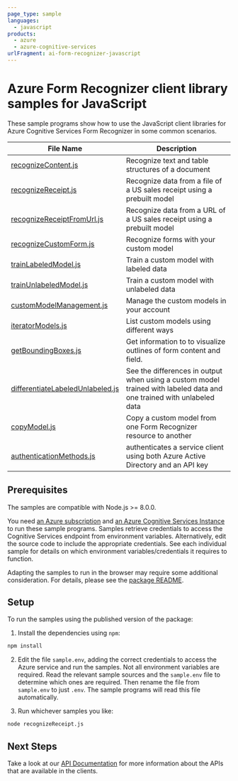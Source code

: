 ```yaml
---
page_type: sample
languages:
  - javascript
products:
  - azure
  - azure-cognitive-services
urlFragment: ai-form-recognizer-javascript
---
```


# Azure Form Recognizer client library samples for JavaScript

These sample programs show how to use the JavaScript client libraries for Azure Cognitive Services Form Recognizer in some common scenarios.

| **File Name**                                                     | **Description**                                                                                                       |
| ----------------------------------------------------------------- | --------------------------------------------------------------------------------------------------------------------- |
| [recognizeContent.js][recognizecontent]                           | Recognize text and table structures of a document                                                                     |
| [recognizeReceipt.js][recognizereceipt]                           | Recognize data from a file of a US sales receipt using a prebuilt model                                               |
| [recognizeReceiptFromUrl.js][recognizereceiptfromurl]             | Recognize data from a URL of a US sales receipt using a prebuilt model                                                |
| [recognizeCustomForm.js][recognizecustomform]                     | Recognize forms with your custom model                                                                                |
| [trainLabeledModel.js][trainlabeledmodel]                         | Train a custom model with labeled data                                                                                |
| [trainUnlabeledModel.js][trainunlabeledmodel]                     | Train a custom model with unlabeled data                                                                              |
| [customModelManagement.js][custommodelmanagement]                 | Manage the custom models in your account                                                                              |
| [iteratorModels.js][iteratormodels]                               | List custom models using different ways                                                                               |
| [getBoundingBoxes.js][getboundingboxes]                           | Get information to to visualize outlines of form content and field.                                                   |
| [differentiateLabeledUnlabeled.js][differentiatelabeledunlabeled] | See the differences in output when using a custom model trained with labeled data and one trained with unlabeled data |
| [copyModel.js][copymodel]                                         | Copy a custom model from one Form Recognizer resource to another                                                      |
| [authenticationMethods.js][authenticationmethods]                 | authenticates a service client using both Azure Active Directory and an API key                                       |

## Prerequisites

The samples are compatible with Node.js >= 8.0.0.

You need [an Azure subscription][freesub] and [an Azure Cognitive Services Instance][azcogsvc] to run these sample programs. Samples retrieve credentials to access the Cognitive Services endpoint from environment variables. Alternatively, edit the source code to include the appropriate credentials. See each individual sample for details on which environment variables/credentials it requires to function.

Adapting the samples to run in the browser may require some additional consideration. For details, please see the [package README][package].

## Setup

To run the samples using the published version of the package:

1. Install the dependencies using `npm`:

```bash
npm install
```

2. Edit the file `sample.env`, adding the correct credentials to access the Azure service and run the samples. Not all environment variables are required. Read the relevant sample sources and the `sample.env` file to determine which ones are required. Then rename the file from `sample.env` to just `.env`. The sample programs will read this file automatically.

3. Run whichever samples you like:

```bash
node recognizeReceipt.js
```

## Next Steps

Take a look at our [API Documentation][apiref] for more information about the APIs that are available in the clients.

[recognizereceipt]: https://github.com/Azure/azure-sdk-for-js/tree/master/sdk/formrecognizer/ai-form-recognizer/samples/v3/javascript/recognizeReceipt.js
[recognizereceiptfromurl]: https://github.com/Azure/azure-sdk-for-js/tree/master/sdk/formrecognizer/ai-form-recognizer/samples/v3/javascript/recognizeReceiptFromUrl.js
[recognizecontent]: https://github.com/Azure/azure-sdk-for-js/tree/master/sdk/formrecognizer/ai-form-recognizer/samples/v3/javascript/recognizeContent.js
[recognizecustomform]: https://github.com/Azure/azure-sdk-for-js/tree/master/sdk/formrecognizer/ai-form-recognizer/samples/v3/javascript/recognizeCustomForm.js
[trainlabeledmodel]: https://github.com/Azure/azure-sdk-for-js/tree/master/sdk/formrecognizer/ai-form-recognizer/samples/v3/javascript/trainLabeledModel.js
[trainunlabeledmodel]: https://github.com/Azure/azure-sdk-for-js/tree/master/sdk/formrecognizer/ai-form-recognizer/samples/v3/javascript/trainUnlabeledModel.js
[custommodelmanagement]: https://github.com/Azure/azure-sdk-for-js/tree/master/sdk/formrecognizer/ai-form-recognizer/samples/v3/javascript/customModelManagement.js
[iteratormodels]: https://github.com/Azure/azure-sdk-for-js/tree/master/sdk/formrecognizer/ai-form-recognizer/samples/v3/javascript/iteratorModels.js
[getboundingboxes]: https://github.com/Azure/azure-sdk-for-js/tree/master/sdk/formrecognizer/ai-form-recognizer/samples/v3/javascript/getBoundingBoxes.js
[differentiatelabeledunlabeled]: https://github.com/Azure/azure-sdk-for-js/tree/master/sdk/formrecognizer/ai-form-recognizer/samples/v3/javascript/differentiateLabeledUnlabeled.js
[copymodel]: https://github.com/Azure/azure-sdk-for-js/tree/master/sdk/formrecognizer/ai-form-recognizer/samples/v3/javascript/copyModel.js
[authenticationmethods]: https://github.com/Azure/azure-sdk-for-js/tree/master/sdk/formrecognizer/ai-form-recognizer/samples/v3/javascript/authenticationMethods.js
[apiref]: https://docs.microsoft.com/javascript/api/@azure/ai-form-recognizer
[azcogsvc]: https://docs.microsoft.com/azure/cognitive-services/cognitive-services-apis-create-account
[freesub]: https://azure.microsoft.com/free/
[package]: https://github.com/Azure/azure-sdk-for-js/tree/master/sdk/formrecognizer/ai-form-recognizer/README.md
